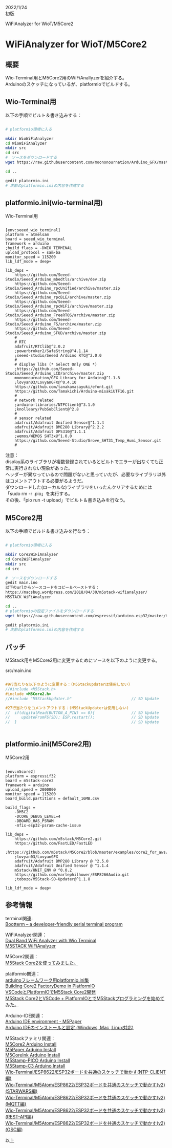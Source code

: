   

2022/1/24  
初版

WiFiAnalyzer for WioT/M5Core2  
# WiFiAnalyzer for WioT/M5Core2      

## 概要
Wio-Terminal用とM5Core2用のWiFiAnallyzerを紹介する。  
Arduinoのスケッチになっているが、platformioでビルドする。  

## Wio-Terminal用
以下の手順でビルト＆書き込みする：

```bash

# platformio環境に入る

mkdir WioWiFiAnalyzer
cd WioWiFiAnalyzer
mkdir src
cd src
#　ソースをダウンロードする
wget https://raw.githubusercontent.com/moononournation/Arduino_GFX/master/examples/WiFiAnalyzer/WioWiFiAnalyzer/WioWiFiAnalyzer.ino

cd ..

gedit platormio.ini
# 次節のplatformio.iniの内容を作成する

```

## platformio.ini(wio-terminal用)

Wio-Terminal用
```

[env:seeed_wio_terminal]
platform = atmelsam
board = seeed_wio_terminal
framework = arduino
;build_flags = -DWIO_TERMINAL
upload_protocol = sam-ba
monitor_speed = 115200
lib_ldf_mode = deep+

lib_deps = 
    https://github.com/Seeed-Studio/Seeed_Arduino_mbedtls/archive/dev.zip
    https://github.com/Seeed-Studio/Seeed_Arduino_rpcUnified/archive/master.zip
    https://github.com/Seeed-Studio/Seeed_Arduino_rpcBLE/archive/master.zip
    https://github.com/Seeed-Studio/Seeed_Arduino_rpcWiFi/archive/master.zip
    https://github.com/Seeed-Studio/Seeed_Arduino_FreeRTOS/archive/master.zip
    https://github.com/Seeed-Studio/Seeed_Arduino_FS/archive/master.zip
    https://github.com/Seeed-Studio/Seeed_Arduino_SFUD/archive/master.zip
    #
    # RTC
    adafruit/RTClib@^2.0.2
    ;powerbroker2/SafeString@^4.1.14
    ;seeed-studio/Seeed Arduino RTC@^2.0.0
    #
    # display libs (* Select Only ONE *)
    ;https://github.com/Seeed-Studio/Seeed_Arduino_LCD/archive/master.zip
    moononournation/GFX Library for Arduino@^1.1.8
    ;lovyan03/LovyanGFX@^0.4.10
    https://github.com/tanakamasayuki/efont.git
    https://github.com/Tamakichi/Arduino-misakiUTF16.git
    #
    # network related
    ;arduino-libraries/NTPClient@^3.1.0
    ;knolleary/PubSubClient@^2.8
    #
    # sensor related
    adafruit/Adafruit Unified Sensor@^1.1.4
    adafruit/Adafruit BME280 Library@^2.2.2
    adafruit/Adafruit DPS310@^1.1.1
    ;wemos/WEMOS SHT3x@^1.0.0
    https://github.com/Seeed-Studio/Grove_SHT31_Temp_Humi_Sensor.git
    #
```
注意：  
display系のライブラリが複数登録されているとビルトでエラーが出なくても正常に実行されない現象があった。  
ヘッダーが異なっているので問題がないと思っていたが、必要なライブラリ以外はコメントアウトする必要がるようだ。  
ダウンロードした(ローカルな)ライブラリをいったんクリアするためには「sudo rm -r .pio」を実行する。  
その後、「pio run -t upload」でビルト＆書き込みを行なう。



## M5Core2用
以下の手順でビルド＆書き込みを行なう：

```bash

# platformio環境に入る

mkdir Core2WiFiAnalyzer
cd Core2WiFiAnalyzer
mkdir src
cd src

#　ソースをダウンロードする
gedit main.ino
以下のurlからソースコードをコピー＆ペーストする：
https://macsbug.wordpress.com/2018/04/30/m5stack-wifianalyzer/
M5STACK WiFiAnalyzer

cd ..
# platformioの設定ファイルをダウンロードする
wget https://raw.githubusercontent.com/espressif/arduino-esp32/master/tools/partitions/default_16MB.csv

gedit platormio.ini
# 次節のplatformio.iniの内容を作成する

```

## パッチ
M5Stack用をM5Core2用に変更するためにソースを以下のように変更する。

src/main.ino
```c++

#9行当たりを以下のように変更する：(M5StackUpdaterは使用しない)
//#include <M5Stack.h>
#include <M5Core2.h>
//#include "M5StackUpdater.h"                          // SD Update

#27行当たりをコメントアウトする：(M5StackUpdaterは使用しない)
//  if(digitalRead(BUTTON_A_PIN) == 0){                // SD Update
//     updateFromFS(SD); ESP.restart();                // SD Update
//  }                                                  // SD Update
 
```

## platformio.ini(M5Core2用)
M5Core2用
```

[env:m5core2]
platform = espressif32
board = m5stack-core2
framework = arduino
upload_speed = 2000000
monitor_speed = 115200
board_build.partitions = default_16MB.csv

build_flags = 
    -DM5C2
    -DCORE_DEBUG_LEVEL=4
    -DBOARD_HAS_PSRAM
    -mfix-esp32-psram-cache-issue

lib_deps =
    https://github.com/m5stack/M5Core2.git
    https://github.com/FastLED/FastLED
    ;https://github.com/m5stack/M5Core2/blob/master/examples/core2_for_aws/ArduinoECCX08.zip
    ;lovyan03/LovyanGFX
    adafruit/Adafruit BMP280 Library @ ^2.5.0
    adafruit/Adafruit Unified Sensor @ ^1.1.4    
    m5stack/UNIT_ENV @ ^0.0.2 
    https://github.com/earlephilhower/ESP8266Audio.git
    ;tobozo/M5Stack-SD-Updater@^1.1.8

lib_ldf_mode = deep+

```

## 参考情報
terminal関連:  
[Bootterm – a developer-friendly serial terminal program](https://www.cnx-software.com/2020/12/14/bootterm-a-developer-friendly-serial-terminal-program/)  

WiFiAnalyzer関連：  
[Dual Band WiFi Analyzer with Wio Terminal](https://www.hackster.io/SeeedStudio/dual-band-wifi-analyzer-with-wio-terminal-a806dd)  
[M5STACK WiFiAnalyzer](https://macsbug.wordpress.com/2018/04/30/m5stack-wifianalyzer/)  

M5Core2関連：  
[M5Stack Core2を使ってみました。](https://raspberrypi.mongonta.com/m5stack-core2-review/)  

platformio関連：  
[arduinoフレームワーク用platformio.ini集](https://beta-notes.way-nifty.com/blog/2021/02/post-2b331d.html)  
[Building Core2 FactoryDemo in PlatformIO](https://community.m5stack.com/topic/2697/building-core2-factorydemo-in-platformio)  
[VSCodeとPlatformIOでM5Stack Core2開発](https://qiita.com/desertfox_i/items/a6ff7deaa0a0b3802bcd)  
[M5Stack Core2とVSCode + PlatformIOとでM5Stackプログラミングを始めてみた。](https://ak1211.com/7701/)  

Arduino-IDE関連：  
[Arduino IDE environment - M5Paper](https://docs.m5stack.com/en/quick_start/m5paper/arduino)  
[Arduino IDEのインストールと設定 (Windows, Mac, Linux対応)](https://www.indoorcorgielec.com/resources/arduinoide%E8%A8%AD%E5%AE%9A/arduino-ide%E3%81%AE%E3%82%A4%E3%83%B3%E3%82%B9%E3%83%88%E3%83%BC%E3%83%AB%E3%81%A8%E8%A8%AD%E5%AE%9A/)  

M5Stackファミリ関連：   
[M5Core2 Arduino Install](https://beta-notes.way-nifty.com/blog/2021/12/post-adcff4.html)  
[M5Paper Arduino Install](https://beta-notes.way-nifty.com/blog/2021/12/post-273e9a.html)    
[M5CoreInk Arduino Install](https://beta-notes.way-nifty.com/blog/2021/12/post-2fe738.html)  
[M5Stamp-PICO Arduino Install](https://beta-notes.way-nifty.com/blog/2021/12/post-116fc0.html)    
[M5Stamp-C3 Arduino Install](https://beta-notes.way-nifty.com/blog/2021/12/post-9db4dc.html)  
[Wio-Terminal/ESP8622/ESP32ボードを共通のスケッチで動かす(NTP-CLIENT編)](https://beta-notes.way-nifty.com/blog/2020/08/post-3484c0.html)  
[Wio-Terminal/M5Atom/ESP8622/ESP32ボードを共通のスケッチで動かす(v2)(STARWARS編)](https://beta-notes.way-nifty.com/blog/2020/12/post-9f7237.html)  
[Wio-Terminal/M5Atom/ESP8622/ESP32ボードを共通のスケッチで動かす(v2)(MQTT編)](https://beta-notes.way-nifty.com/blog/2020/12/post-c05b04.html)  
[Wio-Terminal/M5Atom/ESP8622/ESP32ボードを共通のスケッチで動かす(v2)(REST-API編)](https://beta-notes.way-nifty.com/blog/2020/12/post-10d0e0.html)  
[Wio-Terminal/M5Atom/ESP8622/ESP32ボードを共通のスケッチで動かす(v2)(OSC編)](https://beta-notes.way-nifty.com/blog/2020/12/post-9b7930.html)  


以上
